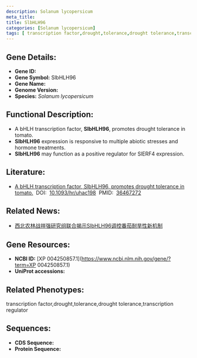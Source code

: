 ```yaml
---
description: Solanum lycopersicum
meta_title:
title: SlbHLH96
categories: [Solanum lycopersicum]
tags: [ transcription factor,drought,tolerance,drought tolerance,transcription regulator ]
---
```


## Gene Details:
- **Gene ID:**	[]()
- **Gene Symbol:** SlbHLH96
- **Gene Name:** 
- **Genome Version:** []()
- **Species:** *Solanum lycopersicum*

## Functional Description:
   - A bHLH transcription factor, **SlbHLH96**, promotes drought tolerance in tomato.
   - **SlbHLH96** expression is responsive to multiple abiotic stresses and hormone treatments.
   - **SlbHLH96** may function as a positive regulator for SlERF4 expression.

## Literature:
   - [A bHLH transcription factor, SlbHLH96, promotes drought tolerance in tomato.]( https://academic.oup.com/hr/article/doi/10.1093/hr/uhac198/6693340?login=true)&nbsp;&nbsp;DOI:&nbsp;&nbsp;[10.1093/hr/uhac198](https://academic.oup.com/hr/article/doi/10.1093/hr/uhac198/6693340?login=true)&nbsp;&nbsp;PMID:&nbsp;&nbsp;[36467272](https://pubmed.ncbi.nlm.nih.gov/36467272/)

## Related News:
   - [西北农林战祥强研究组联合揭示SlbHLH96调控番茄耐旱性新机制](https://mp.weixin.qq.com/s?__biz=MzIyOTY2NDYyNQ==&mid=2247557476&idx=5&sn=268e898cd9851fdf72d50136eaf6f912&chksm=e8bc937adfcb1a6c33bf9bc4b6e040fe470e9205aa50f396be9b597ec69c402f9e0aa0f2bad6&scene=27#wechat_redirect)

## Gene Resources:
- **NCBI ID:** [XP 004250857.1](https://www.ncbi.nlm.nih.gov/gene/?term=XP 004250857.1)
- **UniProt accessions:** [](https://www.uniprot.org/uniprotkb//entry)

## Related Phenotypes:
transcription factor,drought,tolerance,drought tolerance,transcription regulator

## Sequences:
- **CDS Sequence:**
- **Protein Sequence:**
